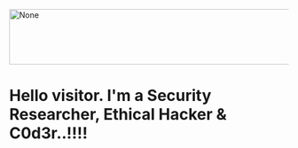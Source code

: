 <a href="#">
  <img src="" alt="None" align="center" height="100" width="1000">
</a> 

# Hello visitor. I'm a Security Researcher, Ethical Hacker & C0d3r..!!!!

